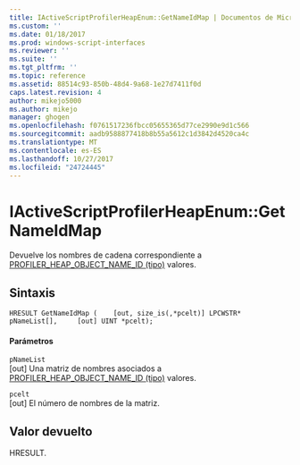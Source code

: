 ```yaml
---
title: IActiveScriptProfilerHeapEnum::GetNameIdMap | Documentos de Microsoft
ms.custom: ''
ms.date: 01/18/2017
ms.prod: windows-script-interfaces
ms.reviewer: ''
ms.suite: ''
ms.tgt_pltfrm: ''
ms.topic: reference
ms.assetid: 88514c93-850b-48d4-9a68-1e27d7411f0d
caps.latest.revision: 4
author: mikejo5000
ms.author: mikejo
manager: ghogen
ms.openlocfilehash: f0761517236fbcc05655365d77ce2990e9d1c566
ms.sourcegitcommit: aadb9588877418b8b55a5612c1d3842d4520ca4c
ms.translationtype: MT
ms.contentlocale: es-ES
ms.lasthandoff: 10/27/2017
ms.locfileid: "24724445"
---
```

# <a name="iactivescriptprofilerheapenumgetnameidmap"></a>IActiveScriptProfilerHeapEnum::GetNameIdMap
Devuelve los nombres de cadena correspondiente a [PROFILER_HEAP_OBJECT_NAME_ID (tipo)](../../winscript/reference/profiler-heap-object-name-id-type.md) valores.  
  
## <a name="syntax"></a>Sintaxis  
  
```  
HRESULT GetNameIdMap (    [out, size_is(,*pcelt)] LPCWSTR* pNameList[],     [out] UINT *pcelt);  
```  
  
#### <a name="parameters"></a>Parámetros  
 `pNameList`  
 [out] Una matriz de nombres asociados a [PROFILER_HEAP_OBJECT_NAME_ID (tipo)](../../winscript/reference/profiler-heap-object-name-id-type.md) valores.  
  
 `pcelt`  
 [out] El número de nombres de la matriz.  
  
## <a name="return-value"></a>Valor devuelto  
 HRESULT.